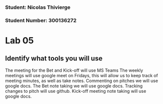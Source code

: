 ### Student: Nicolas Thivierge
### Student Number: 300136272

# Lab 05

## Identify what tools you will use
The meeting for the Bet and Kick-off will use MS Teams 
The weekly meetings will use google meet on Fridays, this will allow us to keep track of meeting minutes, as well as take notes.
Commenting on pitches we will use google docs.
The Bet note taking we will use google docs.
Tracking changes to pitch will use github.
Kick-off meeting note taking will use google docs.




